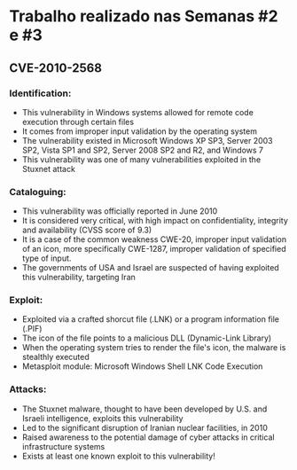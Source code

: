 
# Trabalho realizado nas Semanas #2 e #3

## CVE-2010-2568

### Identification:
- This vulnerability in Windows systems allowed for remote code execution through certain files
- It comes from improper input validation by the operating system
- The vulnerability existed in Microsoft Windows XP SP3, Server 2003 SP2, Vista SP1 and SP2, Server 2008 SP2 and R2, and Windows 7
- This vulnerability was one of many vulnerabilities exploited in the Stuxnet attack


### Cataloguing:
- This vulnerability was officially reported in June 2010
- It is considered very critical, with high impact on confidentiality, integrity and availability (CVSS score of 9.3)
- It is a case of the common weakness CWE-20, improper input validation of an icon, more specifically CWE-1287, improper validation of specified type of input.
- The governments of USA and Israel are suspected of having exploited this vulnerability, targeting Iran

### Exploit:
- Exploited via a crafted shorcut file (.LNK) or a program information file (.PIF)
- The icon of the file points to a malicious DLL (Dynamic-Link Library)
- When the operating system tries to render the file's icon, the malware is stealthly executed
- Metasploit module: Microsoft Windows Shell LNK Code Execution

### Attacks:
- The Stuxnet malware, thought to have been developed by U.S. and Israeli intelligence, exploits this vulnerability
- Led to the significant disruption of Iranian nuclear facilities, in 2010
- Raised awareness to the potential damage of cyber attacks in critical infrastructure systems
- Exists at least one known exploit to this vulnerability!
